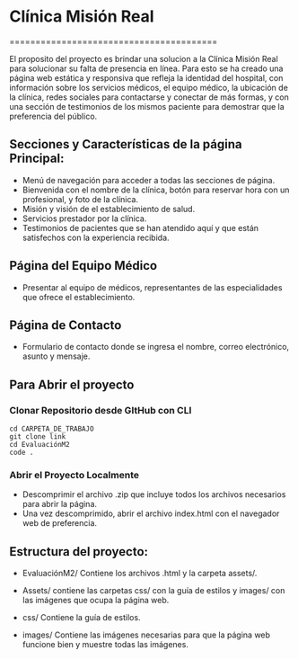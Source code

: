 # Clínica Misión Real
========================================

El proposito del proyecto es brindar una solucion a la Clínica Misión Real para solucionar su falta de presencia en línea. Para esto se ha creado una página web estática y responsiva que refleja la identidad del hospital, con información sobre los servicios médicos, el equipo médico, la ubicación de la clínica, redes sociales para contactarse y conectar de más formas, y con una sección de testimonios de los mismos paciente para demostrar que la preferencia del público.

## Secciones y Características de la página Principal:

* Menú de navegación para acceder a todas las secciones de página.
* Bienvenida con el nombre de la clínica, botón para reservar hora con un profesional, y foto de la clínica.
* Misión y visión de el establecimiento de salud.
* Servicios prestador por la clínica.
* Testimonios de pacientes que se han atendido aquí y que están satisfechos con la experiencia recibida.

## Página del Equipo Médico

* Presentar al equipo de médicos, representantes de las especialidades que ofrece el establecimiento.

## Página de Contacto

* Formulario de contacto donde se ingresa el nombre, correo electrónico, asunto y mensaje.

## Para Abrir el proyecto

### Clonar Repositorio desde GItHub con CLI
```
cd CARPETA_DE_TRABAJO
git clone link
cd EvaluaciónM2
code .
```

### Abrir el Proyecto Localmente

* Descomprimir el archivo .zip que incluye todos los archivos necesarios para abrir la página.
* Una vez descomprimido, abrir el archivo index.html con el navegador web de preferencia.

## Estructura del proyecto:
* EvaluaciónM2/
Contiene los archivos .html y la carpeta assets/.

* Assets/
contiene las carpetas css/ con la guía de estilos y images/ con las imágenes que ocupa la página web.

* css/
Contiene la guía de estilos.

* images/
Contiene las imágenes necesarias para que la página web funcione bien y muestre todas las imágenes.